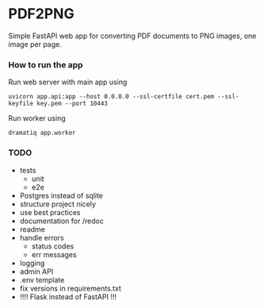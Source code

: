 # PDF2PNG

Simple FastAPI web app for converting PDF documents to PNG images, one image per page.


### How to run the app
Run web server with main app using
```
uvicorn app.api:app --host 0.0.0.0 --ssl-certfile cert.pem --ssl-keyfile key.pem --port 10443
```

Run worker using
```
dramatiq app.worker
```

### TODO
- tests
    - unit
    - e2e
- Postgres instead of sqlite
- structure project nicely
- use best practices
- documentation for /redoc
- readme
- handle errors
    - status codes
    - err messages
- logging
- admin API
- .env template
- fix versions in requirements.txt
- !!!! Flask instead of FastAPI !!!
